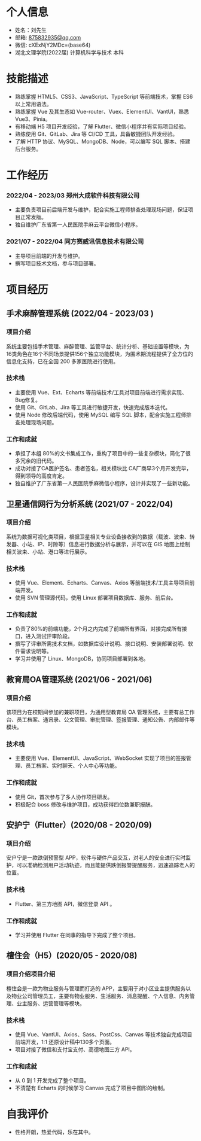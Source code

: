 
# 个人信息
- 姓名：刘先生
- 邮箱: 875832935@qq.com
- 微信: cXExNjY2MDc=(base64)
- 湖北文理学院(2022届) 计算机科学与技术 本科

# 技能描述
- 熟练掌握 HTML5、CSS3、JavaScript、TypeScript 等前端技术，掌握 ES6 以上常用语法。
- 熟练掌握 Vue 及其生态如 Vue-router、Vuex、ElementUI、VantUI，熟悉 Vue3、Pinia。
- 有移动端 H5 项目开发经验，了解 Flutter、微信小程序并有实际项目经验。
- 熟练使用 Git、GitLab、Jira 等 CI/CD 工具，具备敏捷团队开发经验。
- 了解 HTTP 协议、MySQL、MongoDB、Node，可以编写 SQL 脚本、搭建后台服务。

# 工作经历

### 2022/04 - 2023/03 郑州大成软件科技有限公司
- 主要负责项目前后端开发与维护，配合实施工程师排查处理现场问题，保证项目正常发版。
- 独自维护广东省第一人民医院手麻云平台微信小程序。

### 2021/07 - 2022/04 同方赛威讯信息技术有限公司
- 主导项目前端的开发与维护。
- 撰写项目技术文档，参与项目部署。

# 项目经历
## 手术麻醉管理系统 (2022/04 - 2023/03 )

### 项目介绍
系统主要包括手术管理、麻醉管理、监管平台、统计分析、基础设置等模块，为16类角色在16个不同场景提供156个独立功能模块，为围术期流程提供了全方位的信息化支持，已在全国 200 多家医院进行使用。
### 技术栈
- 主要使用 Vue、Ext、Echarts 等前端技术/工具对项目前端进行需求实现、Bug修复。
- 使用 Git、GitLab、Jira 等工具进行敏捷开发，快速完成版本迭代。
- 使用 Node 修改后端代码，使用 MySQL 编写 SQL 脚本，配合实施工程师排查处理现场问题。
### 工作和成就
- 承担了本组 80%的文书集成工作，重构了项目中的一些复杂模块，简化了很多冗余的旧代码。
- 成功对接了CA医护签名、患者签名，相关模块比 CA厂商早3个月开发完毕，得到领导的高度肯定。
- 独自维护了广东省第一人民医院手麻微信小程序，设计并实现了一些新功能。

## 卫星通信网行为分析系统 (2021/07 - 2022/04)

### 项目介绍
系统为数据可视化类项目，根据卫星相关专业设备接收到的数据（载波、波束、转发器、小站、IP、时隙等）信息进行数据分析与展示，并可以在 GIS 地图上绘制相关波束、小站、港口等进行展示。
### 技术栈
- 使用 Vue、Element、Echarts、Canvas、Axios 等前端技术/工具主导项目前端开发。
- 使用 SVN 管理源代码，使用 Linux 部署项目数据库、服务、前后台。

### 工作和成就

- 负责了80%的前端功能，2个月之内完成了前端所有界面，对接完成所有接口，进入测试评审阶段。
- 撰写了评审所需技术文档，如数据库设计说明、接口说明、安装部署说明、软件需求说明等。
- 学习并使用了 Linux、MongoDB，协同项目部署到各地。

## 教育局OA管理系统 (2021/06 - 2021/06)

### 项目介绍
该项目为在校期间参加的兼职项目，为通用型教育局 OA 管理系统，主要有总工作台、员工档案、通讯录、公文管理、审批管理、签报管理、通知公告、内部邮件等模块。
### 技术栈
- 主要使用 Vue、ElementUI、JavaScript、WebSocket 实现了项目的签报管理、员工档案、实时聊天、个人中心等功能。

### 工作和成就

- 使用 Git，首次参与了多人协作项目研发。
- 积极配合 boss 修改与维护项目，成功获得四位数兼职报酬。

## 安护宁（Flutter）(2020/08 - 2020/09)

### 项目介绍
安户宁是一款跌倒预警型 APP，软件与硬件产品交互，对老人的安全进行实时监护，可以准确检测用户活动轨迹，而且能提供跌倒报警提醒服务，迅速追踪老人的位置。
### 技术栈
- Flutter、第三方地图 API，微信登录 API 。
### 工作和成就
- 学习并使用 Flutter 在同事的指导下完成了整个项目。

## 檀住会（H5）(2020/05 - 2020/08)

### 项目介绍项目介绍
檀住会是一款为物业服务与管理而打造的 APP，主要用于对小区业主提供服务以及物业公司管理员工，主要有物业服务、生活服务、消息提醒、个人信息、内务管理、业主服务、运营管理等模块。
### 技术栈
- 使用 Vue、VantUI、Axios、Sass、PostCss、Canvas 等技术独自完成项目前端开发，1:1 还原设计稿中130多个页面。
- 项目对接了微信和支付宝支付、高德地图三方 API。
### 工作和成就
- 从 0 到 1 开发完成了整个项目。
- 不清楚有 Echarts 的时候学习 Canvas 完成了项目中图形的绘制。

# 自我评价
- 性格开朗，热爱代码，乐在其中。
